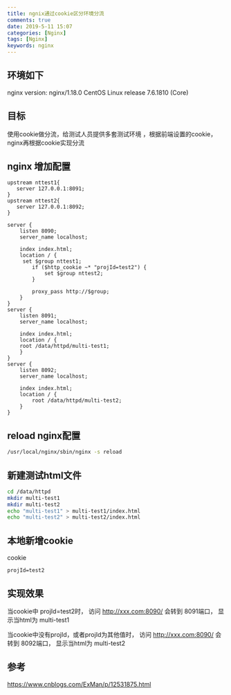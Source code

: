 ```yaml
---
title: ngnix通过cookie区分环境分流
comments: true
date: 2019-5-11 15:07
categories: [Nginx]
tags: [Nginx]
keywords: nginx
---
```


## 环境如下
nginx version: nginx/1.18.0
CentOS Linux release 7.6.1810 (Core)

## 目标
使用cookie做分流，给测试人员提供多套测试环境 ，根据前端设置的cookie，nginx再根据cookie实现分流

<!-- more -->

## nginx 增加配置
```config
upstream nttest1{
   server 127.0.0.1:8091;
}
upstream nttest2{
   server 127.0.0.1:8092;
}

server {
    listen 8090;
    server_name localhost;

    index index.html;
    location / {
	 set $group nttest1;
        if ($http_cookie ~* "projId=test2") {
            set $group nttest2;
        }

        proxy_pass http://$group;
    }
}
server {
    listen 8091;
    server_name localhost;

    index index.html;
    location / {
	root /data/httpd/multi-test1;
    }
}
server {
    listen 8092;
    server_name localhost;

    index index.html;
    location / {
        root /data/httpd/multi-test2;
    }
}
```

## reload nginx配置
```sh
/usr/local/nginx/sbin/nginx -s reload
```

## 新建测试html文件
```sh
cd /data/httpd
mkdir multi-test1
mkdir multi-test2
echo "multi-test1" > multi-test1/index.html
echo "multi-test2" > multi-test2/index.html
```

## 本地新增cookie
cookie
```
projId=test2
```

## 实现效果
当cookie中 projId=test2时，
访问 http://xxx.com:8090/ 会转到 8091端口， 显示当html为 multi-test1

当cookie中没有projId，或者projId为其他值时，
访问 http://xxx.com:8090/ 会转到 8092端口， 显示当html为 multi-test2


## 参考
<https://www.cnblogs.com/ExMan/p/12531875.html>
